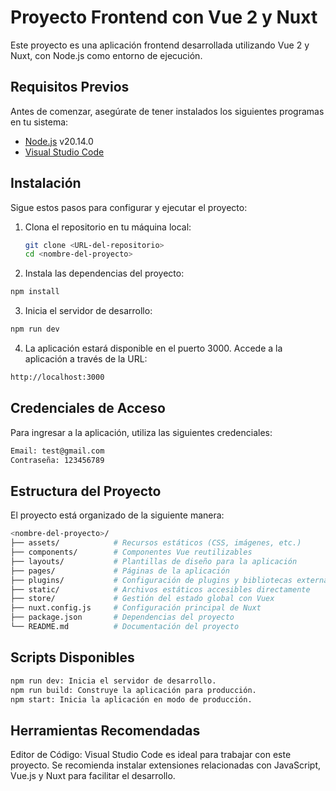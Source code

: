 # Proyecto Frontend con Vue 2 y Nuxt

Este proyecto es una aplicación frontend desarrollada utilizando Vue 2 y Nuxt, con Node.js como entorno de ejecución. 

## Requisitos Previos

Antes de comenzar, asegúrate de tener instalados los siguientes programas en tu sistema:

- [Node.js](https://nodejs.org/) v20.14.0
- [Visual Studio Code](https://code.visualstudio.com/)

## Instalación

Sigue estos pasos para configurar y ejecutar el proyecto:

1. Clona el repositorio en tu máquina local:
   ```bash
   git clone <URL-del-repositorio>
   cd <nombre-del-proyecto>
   ```
2. Instala las dependencias del proyecto:
```bash
npm install
```
3. Inicia el servidor de desarrollo:
```bash
npm run dev
```
4. La aplicación estará disponible en el puerto 3000. Accede a la aplicación a través de la URL:

```bash
http://localhost:3000
```
## Credenciales de Acceso
Para ingresar a la aplicación, utiliza las siguientes credenciales:
```bash
Email: test@gmail.com
Contraseña: 123456789
```
## Estructura del Proyecto
El proyecto está organizado de la siguiente manera:
```bash
<nombre-del-proyecto>/
├── assets/            # Recursos estáticos (CSS, imágenes, etc.)
├── components/        # Componentes Vue reutilizables
├── layouts/           # Plantillas de diseño para la aplicación
├── pages/             # Páginas de la aplicación
├── plugins/           # Configuración de plugins y bibliotecas externas
├── static/            # Archivos estáticos accesibles directamente
├── store/             # Gestión del estado global con Vuex
├── nuxt.config.js     # Configuración principal de Nuxt
├── package.json       # Dependencias del proyecto
└── README.md          # Documentación del proyecto
```
## Scripts Disponibles
```bash
npm run dev: Inicia el servidor de desarrollo.
npm run build: Construye la aplicación para producción.
npm start: Inicia la aplicación en modo de producción.
```
## Herramientas Recomendadas

Editor de Código: Visual Studio Code es ideal para trabajar con este proyecto. Se recomienda instalar extensiones relacionadas con JavaScript, Vue.js y Nuxt para facilitar el desarrollo.